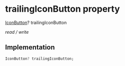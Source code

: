 


# trailingIconButton property







[IconButton](https://api.flutter.dev/flutter/material/IconButton-class.html)? trailingIconButton
  
_<span class="feature">read / write</span>_






## Implementation

```dart
IconButton? trailingIconButton;
```








